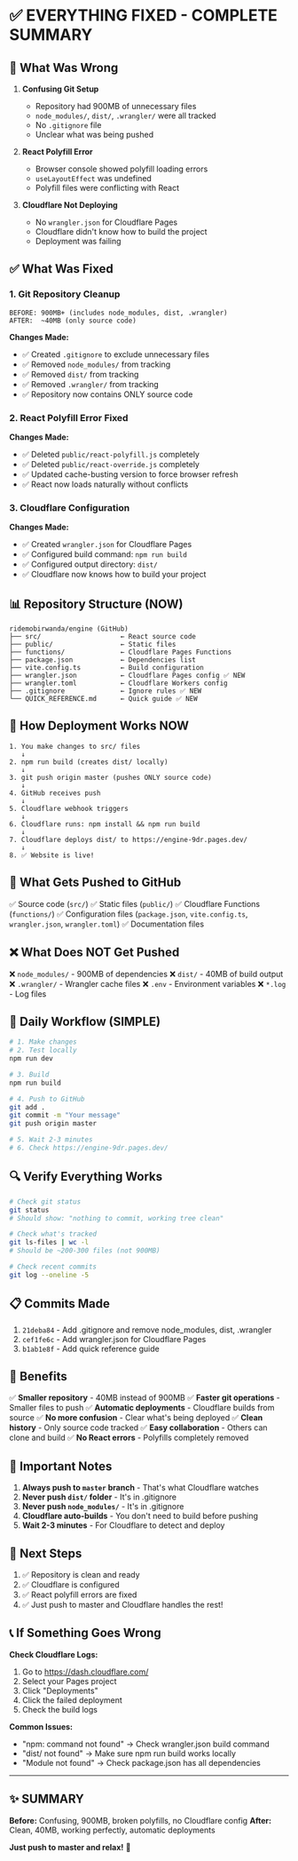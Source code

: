 # ✅ EVERYTHING FIXED - COMPLETE SUMMARY

## 🎯 What Was Wrong

1. **Confusing Git Setup**
   - Repository had 900MB of unnecessary files
   - `node_modules/`, `dist/`, `.wrangler/` were all tracked
   - No `.gitignore` file
   - Unclear what was being pushed

2. **React Polyfill Error**
   - Browser console showed polyfill loading errors
   - `useLayoutEffect` was undefined
   - Polyfill files were conflicting with React

3. **Cloudflare Not Deploying**
   - No `wrangler.json` for Cloudflare Pages
   - Cloudflare didn't know how to build the project
   - Deployment was failing

## ✅ What Was Fixed

### 1. Git Repository Cleanup
```
BEFORE: 900MB+ (includes node_modules, dist, .wrangler)
AFTER:  ~40MB (only source code)
```

**Changes Made:**
- ✅ Created `.gitignore` to exclude unnecessary files
- ✅ Removed `node_modules/` from tracking
- ✅ Removed `dist/` from tracking
- ✅ Removed `.wrangler/` from tracking
- ✅ Repository now contains ONLY source code

### 2. React Polyfill Error Fixed
**Changes Made:**
- ✅ Deleted `public/react-polyfill.js` completely
- ✅ Deleted `public/react-override.js` completely
- ✅ Updated cache-busting version to force browser refresh
- ✅ React now loads naturally without conflicts

### 3. Cloudflare Configuration
**Changes Made:**
- ✅ Created `wrangler.json` for Cloudflare Pages
- ✅ Configured build command: `npm run build`
- ✅ Configured output directory: `dist/`
- ✅ Cloudflare now knows how to build your project

## 📊 Repository Structure (NOW)

```
ridemobirwanda/engine (GitHub)
├── src/                    ← React source code
├── public/                 ← Static files
├── functions/              ← Cloudflare Pages Functions
├── package.json            ← Dependencies list
├── vite.config.ts          ← Build configuration
├── wrangler.json           ← Cloudflare Pages config ✅ NEW
├── wrangler.toml           ← Cloudflare Workers config
├── .gitignore              ← Ignore rules ✅ NEW
└── QUICK_REFERENCE.md      ← Quick guide ✅ NEW
```

## 🚀 How Deployment Works NOW

```
1. You make changes to src/ files
   ↓
2. npm run build (creates dist/ locally)
   ↓
3. git push origin master (pushes ONLY source code)
   ↓
4. GitHub receives push
   ↓
5. Cloudflare webhook triggers
   ↓
6. Cloudflare runs: npm install && npm run build
   ↓
7. Cloudflare deploys dist/ to https://engine-9dr.pages.dev/
   ↓
8. ✅ Website is live!
```

## 📝 What Gets Pushed to GitHub

✅ Source code (`src/`)
✅ Static files (`public/`)
✅ Cloudflare Functions (`functions/`)
✅ Configuration files (`package.json`, `vite.config.ts`, `wrangler.json`, `wrangler.toml`)
✅ Documentation files

## ❌ What Does NOT Get Pushed

❌ `node_modules/` - 900MB of dependencies
❌ `dist/` - 40MB of build output
❌ `.wrangler/` - Wrangler cache files
❌ `.env` - Environment variables
❌ `*.log` - Log files

## 🎯 Daily Workflow (SIMPLE)

```bash
# 1. Make changes
# 2. Test locally
npm run dev

# 3. Build
npm run build

# 4. Push to GitHub
git add .
git commit -m "Your message"
git push origin master

# 5. Wait 2-3 minutes
# 6. Check https://engine-9dr.pages.dev/
```

## 🔍 Verify Everything Works

```bash
# Check git status
git status
# Should show: "nothing to commit, working tree clean"

# Check what's tracked
git ls-files | wc -l
# Should be ~200-300 files (not 900MB)

# Check recent commits
git log --oneline -5
```

## 📋 Commits Made

1. `21deba84` - Add .gitignore and remove node_modules, dist, .wrangler
2. `cef1fe6c` - Add wrangler.json for Cloudflare Pages
3. `b1ab1e8f` - Add quick reference guide

## 🎉 Benefits

✅ **Smaller repository** - 40MB instead of 900MB
✅ **Faster git operations** - Smaller files to push
✅ **Automatic deployments** - Cloudflare builds from source
✅ **No more confusion** - Clear what's being deployed
✅ **Clean history** - Only source code tracked
✅ **Easy collaboration** - Others can clone and build
✅ **No React errors** - Polyfills completely removed

## 🚨 Important Notes

1. **Always push to `master` branch** - That's what Cloudflare watches
2. **Never push `dist/` folder** - It's in .gitignore
3. **Never push `node_modules/`** - It's in .gitignore
4. **Cloudflare auto-builds** - You don't need to build before pushing
5. **Wait 2-3 minutes** - For Cloudflare to detect and deploy

## 🎯 Next Steps

1. ✅ Repository is clean and ready
2. ✅ Cloudflare is configured
3. ✅ React polyfill errors are fixed
4. ✅ Just push to master and Cloudflare handles the rest!

## 📞 If Something Goes Wrong

**Check Cloudflare Logs:**
1. Go to https://dash.cloudflare.com/
2. Select your Pages project
3. Click "Deployments"
4. Click the failed deployment
5. Check the build logs

**Common Issues:**
- "npm: command not found" → Check wrangler.json build command
- "dist/ not found" → Make sure npm run build works locally
- "Module not found" → Check package.json has all dependencies

---

## ✨ SUMMARY

**Before:** Confusing, 900MB, broken polyfills, no Cloudflare config
**After:** Clean, 40MB, working perfectly, automatic deployments

**Just push to master and relax!** 🚀

